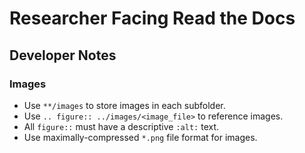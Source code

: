 # Researcher Facing Read the Docs

## Developer Notes

### Images

- Use `**/images` to store images in each subfolder.
- Use `.. figure:: ../images/<image_file>` to reference images.
- All `figure::` must have a descriptive `:alt:` text.
- Use maximally-compressed `*.png` file format for images.